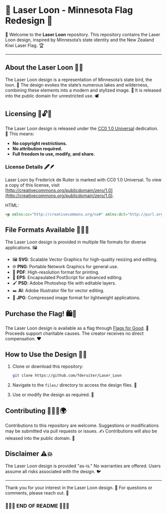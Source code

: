 # 🚀 Laser Loon - Minnesota Flag Redesign 🦢

🎉 Welcome to the **Laser Loon** repository. This repository contains the Laser Loon design, inspired by Minnesota’s state identity and the New Zealand Kiwi Laser Flag. 🏆

---

## About the Laser Loon 🦢✨

The Laser Loon design is a representation of Minnesota’s state bird, the loon. 🌊 The design evokes the state’s numerous lakes and wilderness, combining these elements into a modern and stylized image. 🎨 It is released into the public domain for unrestricted use. 🕊️

## Licensing 📜🔓🎉

The Laser Loon design is released under the [CC0 1.0 Universal](https://creativecommons.org/publicdomain/zero/1.0/) dedication. 📝 This means:

- **No copyright restrictions.**
- **No attribution required.**
- **Full freedom to use, modify, and share.**

### License Details 🖋️🪶

Laser Loon by Frederick de Ruiter is marked with CC0 1.0 Universal.
To view a copy of this license, visit [http://creativecommons.org/publicdomain/zero/1.0](http://creativecommons.org/publicdomain/zero/1.0).

HTML:

```html
<p xmlns:cc="http://creativecommons.org/ns#" xmlns:dct="http://purl.org/dc/terms/"><a property="dct:title" rel="cc:attributionURL" href="https://drive.google.com/drive/folders/1fKrqdipgoNHqh3HUlnBorD8LUgoaCiIH?usp=sharing">Laser Loon</a> by <span property="cc:attributionName">Frederick de Ruiter</span> is marked with <a href="http://creativecommons.org/publicdomain/zero/1.0?ref=chooser-v1" target="_blank" rel="license noopener noreferrer" style="display:inline-block;">CC0 1.0 Universal<img style="height:22px!important;margin-left:3px;vertical-align:text-bottom;" src="https://mirrors.creativecommons.org/presskit/icons/cc.svg?ref=chooser-v1"><img style="height:22px!important;margin-left:3px;vertical-align:text-bottom;" src="https://mirrors.creativecommons.org/presskit/icons/zero.svg?ref=chooser-v1"></a></p>
```

## File Formats Available 📂🎨💾

The Laser Loon design is provided in multiple file formats for diverse applications. 🖼️

- 🖼️ **SVG**: Scalable Vector Graphics for high-quality resizing and editing.
- 🌐 **PNG**: Portable Network Graphics for general use.
- 📄 **PDF**: High-resolution format for printing.
- 🎨 **EPS**: Encapsulated PostScript for advanced editing.
- 🖌️ **PSD**: Adobe Photoshop file with editable layers.
- ✒️ **AI**: Adobe Illustrator file for vector editing.
- 📸 **JPG**: Compressed image format for lightweight applications.

## Purchase the Flag! 🛍️💸

The Laser Loon design is available as a flag through [Flags for Good](https://flagsforgood.com/products/laser-loon-minnesota-flag). 🏴 Proceeds support charitable causes. The creator receives no direct compensation. ❤️

## How to Use the Design 🎯💡

1. Clone or download this repository:

   ```bash
   git clone https://github.com/fderuiter/Laser_Loon
   ```

2. Navigate to the `files/` directory to access the design files. 💎
3. Use or modify the design as required. 🚀

## Contributing 🤝👨‍💻🌍

Contributions to this repository are welcome. Suggestions or modifications may be submitted via pull requests or issues. ✍️ Contributions will also be released into the public domain. 🔧

## Disclaimer ⚠️💥

The Laser Loon design is provided "as-is." No warranties are offered. Users assume all risks associated with the design. 🐦

---

Thank you for your interest in the Laser Loon design. 🦢 For questions or comments, please reach out. 💌

### 🦢✨🚀 END OF README 🚀✨🦢
